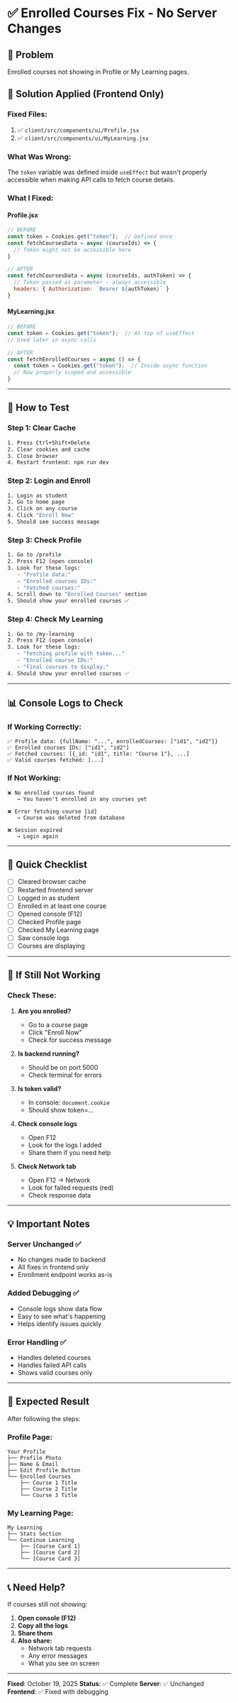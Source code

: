 # ✅ Enrolled Courses Fix - No Server Changes

## 🎯 Problem
Enrolled courses not showing in Profile or My Learning pages.

## 🔧 Solution Applied (Frontend Only)

### Fixed Files:
1. ✅ `client/src/components/ui/Profile.jsx`
2. ✅ `client/src/components/ui/MyLearning.jsx`

### What Was Wrong:
The `token` variable was defined inside `useEffect` but wasn't properly accessible when making API calls to fetch course details.

### What I Fixed:

#### Profile.jsx
```javascript
// BEFORE
const token = Cookies.get("token");  // Defined once
const fetchCoursesData = async (courseIds) => {
  // Token might not be accessible here
}

// AFTER
const fetchCoursesData = async (courseIds, authToken) => {
  // Token passed as parameter - always accessible
  headers: { Authorization: `Bearer ${authToken}` }
}
```

#### MyLearning.jsx
```javascript
// BEFORE
const token = Cookies.get("token");  // At top of useEffect
// Used later in async calls

// AFTER
const fetchEnrolledCourses = async () => {
  const token = Cookies.get("token");  // Inside async function
  // Now properly scoped and accessible
}
```

---

## 🧪 How to Test

### Step 1: Clear Cache
```bash
1. Press Ctrl+Shift+Delete
2. Clear cookies and cache
3. Close browser
4. Restart frontend: npm run dev
```

### Step 2: Login and Enroll
```bash
1. Login as student
2. Go to home page
3. Click on any course
4. Click "Enroll Now"
5. Should see success message
```

### Step 3: Check Profile
```bash
1. Go to /profile
2. Press F12 (open console)
3. Look for these logs:
   - "Profile data:"
   - "Enrolled courses IDs:"
   - "Fetched courses:"
4. Scroll down to "Enrolled Courses" section
5. Should show your enrolled courses ✅
```

### Step 4: Check My Learning
```bash
1. Go to /my-learning
2. Press F12 (open console)
3. Look for these logs:
   - "Fetching profile with token..."
   - "Enrolled course IDs:"
   - "Final courses to display:"
4. Should show your enrolled courses ✅
```

---

## 📊 Console Logs to Check

### If Working Correctly:
```
✅ Profile data: {fullName: "...", enrolledCourses: ["id1", "id2"]}
✅ Enrolled courses IDs: ["id1", "id2"]
✅ Fetched courses: [{_id: "id1", title: "Course 1"}, ...]
✅ Valid courses fetched: [...]
```

### If Not Working:
```
❌ No enrolled courses found
   → You haven't enrolled in any courses yet

❌ Error fetching course [id]
   → Course was deleted from database

❌ Session expired
   → Login again
```

---

## 🎯 Quick Checklist

- [ ] Cleared browser cache
- [ ] Restarted frontend server
- [ ] Logged in as student
- [ ] Enrolled in at least one course
- [ ] Opened console (F12)
- [ ] Checked Profile page
- [ ] Checked My Learning page
- [ ] Saw console logs
- [ ] Courses are displaying

---

## 🐛 If Still Not Working

### Check These:

1. **Are you enrolled?**
   - Go to a course page
   - Click "Enroll Now"
   - Check for success message

2. **Is backend running?**
   - Should be on port 5000
   - Check terminal for errors

3. **Is token valid?**
   - In console: `document.cookie`
   - Should show token=...

4. **Check console logs**
   - Open F12
   - Look for the logs I added
   - Share them if you need help

5. **Check Network tab**
   - Open F12 → Network
   - Look for failed requests (red)
   - Check response data

---

## 💡 Important Notes

### Server Unchanged ✅
- No changes made to backend
- All fixes in frontend only
- Enrollment endpoint works as-is

### Added Debugging ✅
- Console logs show data flow
- Easy to see what's happening
- Helps identify issues quickly

### Error Handling ✅
- Handles deleted courses
- Handles failed API calls
- Shows valid courses only

---

## 🎉 Expected Result

After following the steps:

### Profile Page:
```
Your Profile
├── Profile Photo
├── Name & Email
├── Edit Profile Button
└── Enrolled Courses
    ├── Course 1 Title
    ├── Course 2 Title
    └── Course 3 Title
```

### My Learning Page:
```
My Learning
├── Stats Section
└── Continue Learning
    ├── [Course Card 1]
    ├── [Course Card 2]
    └── [Course Card 3]
```

---

## 📞 Need Help?

If courses still not showing:

1. **Open console (F12)**
2. **Copy all the logs**
3. **Share them**
4. **Also share:**
   - Network tab requests
   - Any error messages
   - What you see on screen

---

**Fixed**: October 19, 2025
**Status**: ✅ Complete
**Server**: ✅ Unchanged
**Frontend**: ✅ Fixed with debugging
